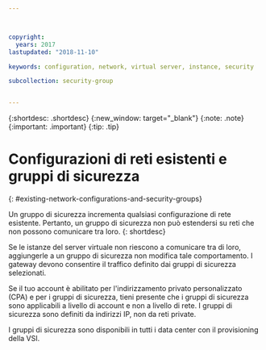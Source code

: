 ```yaml
---



copyright:
  years: 2017
lastupdated: "2018-11-10"

keywords: configuration, network, virtual server, instance, security

subcollection: security-group


---
```


{:shortdesc: .shortdesc}
{:new_window: target="_blank"}
{:note: .note}
{:important: .important}
{:tip: .tip}

# Configurazioni di reti esistenti e gruppi di sicurezza
{: #existing-network-configurations-and-security-groups}

Un gruppo di sicurezza incrementa qualsiasi configurazione di rete esistente. Pertanto, un gruppo di sicurezza non può estendersi su reti che non possono
comunicare tra loro.
{: shortdesc}

Se le istanze del server virtuale non riescono a comunicare tra di loro, aggiungerle a un gruppo di sicurezza non modifica
tale comportamento. I gateway devono consentire il traffico definito dai gruppi di sicurezza selezionati.

Se il tuo account è abilitato per l'indirizzamento privato personalizzato (CPA) e per i gruppi di sicurezza, tieni presente che i gruppi di sicurezza sono applicabili a livello di account e non a livello di rete. I gruppi di sicurezza sono definiti da indirizzi IP, non da reti private.

I gruppi di sicurezza sono disponibili in tutti i data center con il provisioning della VSI.
